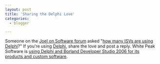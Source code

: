 ```yaml
---
layout: post
title: 'Sharing the Delphi Love'
categories:
  - blogger

---
```


Someone on the <a href="http://discuss.joelonsoftware.com/default.asp?joel">Joel on Software forum</a> asked "<a href="http://discuss.joelonsoftware.com/default.asp?joel.3.342621.47">how many ISVs are using Delphi</a>?"  If you're using <a href="http://www.borland.com/delphi">Delphi</a>, share the love and post a reply.  White Peak Software is <a href="http://www.whitepeaksoftware.com/">using Delphi and Borland Developer Studio 2006 for its products and custom software</a>.
